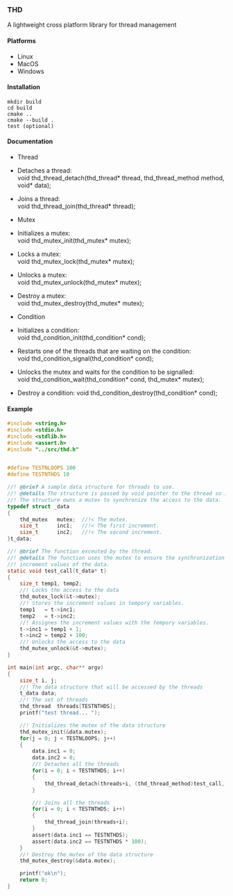 ### THD
A lightweight cross platform library for thread management

#### Platforms
* Linux
* MacOS
* Windows  

#### Installation
```
mkdir build
cd build
cmake ..  
cmake --build .
test (optional)
```

#### Documentation
* Thread   
 * Detaches a thread:  
void thd_thread_detach(thd_thread* thread, thd_thread_method method, void* data);

 * Joins a thread:  
void thd_thread_join(thd_thread* thread);

* Mutex
 * Initializes a mutex:   
void thd_mutex_init(thd_mutex* mutex);

 * Locks a mutex:  
void thd_mutex_lock(thd_mutex* mutex);

 * Unlocks a mutex:  
void thd_mutex_unlock(thd_mutex* mutex);

 * Destroy a mutex:  
void thd_mutex_destroy(thd_mutex* mutex);

* Condition
 * Initializes a condition:  
void thd_condition_init(thd_condition* cond);

 * Restarts one of the threads that are waiting on the condition:  
void thd_condition_signal(thd_condition* cond);

 * Unlocks the mutex and waits for the condition to be signalled:  
void thd_condition_wait(thd_condition* cond, thd_mutex* mutex);

 * Destroy a condition:
void thd_condition_destroy(thd_condition* cond);

#### Example
```c
#include <string.h>
#include <stdio.h>
#include <stdlib.h>
#include <assert.h>
#include "../src/thd.h"


#define TESTNLOOPS 100
#define TESTNTHDS 10

//! @brief A sample data structure for threads to use.
//! @details The structure is passed by void pointer to the thread so it can be any data type.
//! The structure owns a mutex to synchronize the access to the data.
typedef struct _data
{
    thd_mutex   mutex;  //!< The mutex.
    size_t      inc1;   //!< The first increment.
    size_t      inc2;   //!< The second increment.
}t_data;

//! @brief The function exceuted by the thread.
//! @details The function uses the mutex to ensure the synchronization of the access to
//! increment values of the data.
static void test_call(t_data* t)
{
    size_t temp1, temp2;
    //! Locks the access to the data
    thd_mutex_lock(&t->mutex);
    //! Stores the increment values in tempory variables.
    temp1   = t->inc1;
    temp2   = t->inc2;
    //! Assignes the increment values with the tempory variables.
    t->inc1 = temp1 + 1;
    t->inc2 = temp2 + 100;
    //! Unlocks the access to the data
    thd_mutex_unlock(&t->mutex);
}

int main(int argc, char** argv)
{
    size_t i, j;
    //! The data structure that will be accessed by the threads
    t_data data;
    //! The set of threads
    thd_thread  threads[TESTNTHDS];
    printf("test thread... ");

    //! Initializes the mutex of the data structure
    thd_mutex_init(&data.mutex);
    for(j = 0; j < TESTNLOOPS; j++)
    {
        data.inc1 = 0;
        data.inc2 = 0;
        //! Detaches all the threads
        for(i = 0; i < TESTNTHDS; i++)
        {
            thd_thread_detach(threads+i, (thd_thread_method)test_call, &data);
        }

        //! Joins all the threads
        for(i = 0; i < TESTNTHDS; i++)
        {
            thd_thread_join(threads+i);
        }
        assert(data.inc1 == TESTNTHDS);
        assert(data.inc2 == TESTNTHDS * 100);
    }
    //! Destroy the mutex of the data structure
    thd_mutex_destroy(&data.mutex);

    printf("ok\n");
    return 0;
}
```
